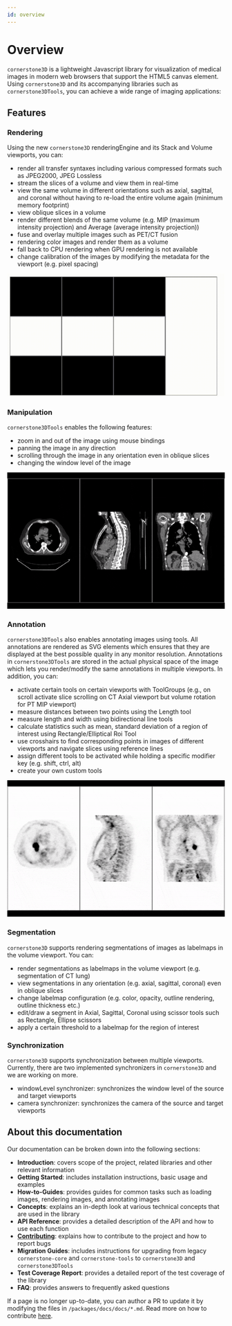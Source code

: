 ```yaml
---
id: overview
---
```


# Overview


`cornerstone3D` is a lightweight Javascript library for visualization of medical images in modern web browsers that support the HTML5 canvas element.
Using `cornerstone3D` and its accompanying libraries such as `cornerstone3DTools`, you can achieve a wide range of imaging applications:

## Features

### Rendering
Using the new `cornerstone3D` renderingEngine and its Stack and Volume viewports, you can:

- render all transfer syntaxes including various compressed formats such as JPEG2000, JPEG Lossless
- stream the slices of a volume and view them in real-time
- view the same volume in different orientations such as axial, sagittal, and coronal without having to re-load the entire volume again (minimum memory footprint)
- view oblique slices in a volume
- render different blends of the same volume (e.g. MIP (maximum intensity projection) and Average (average intensity projection))
- fuse and overlay multiple images such as PET/CT fusion
- rendering color images and render them as a volume
- fall back to CPU rendering when GPU rendering is not available
- change calibration of the images by modifying the metadata for the viewport (e.g. pixel spacing)

![](../assets/overview-rendering.gif)

### Manipulation
`cornerstone3DTools` enables the following features:

- zoom in and out of the image using mouse bindings
- panning the image in any direction
- scrolling through the image in any orientation even in oblique slices
- changing the window level of the image

![](../assets/overview-manipulation.gif)

### Annotation
`cornerstone3DTools` also enables annotating images using tools. All annotations are
rendered as SVG elements which ensures that they are displayed at the best possible quality
in any monitor resolution. Annotations in `cornerstone3DTools` are stored
in the actual physical space of the image which lets you render/modify the same annotations in multiple viewports.
In addition, you can:

- activate certain tools on certain viewports with ToolGroups (e.g., on scroll activate slice scrolling on CT Axial viewport but volume rotation for PT MIP viewport)
- measure distances between two points using the Length tool
- measure length and width using bidirectional line tools
- calculate statistics such as mean, standard deviation of a region of interest using Rectangle/Elliptical Roi Tool
- use crosshairs to find corresponding points in images of different viewports and navigate slices using reference lines
- assign different tools to be activated while holding a specific modifier key (e.g. shift, ctrl, alt)
- create your own custom tools

![](../assets/overview-annotation.gif)

### Segmentation
`cornerstone3D` supports rendering segmentations of images as labelmaps in the volume viewport.
You can:

- render segmentations as labelmaps in the volume viewport (e.g. segmentation of CT lung)
- view segmentations in any orientation (e.g. axial, sagittal, coronal) even in oblique slices
- change labelmap configuration (e.g. color, opacity, outline rendering, outline thickness etc.)
- edit/draw a segment in Axial, Sagittal, Coronal using scissor tools such as Rectangle, Ellipse scissors
- apply a certain threshold to a labelmap for the region of interest


### Synchronization
`cornerstone3D` supports synchronization between multiple viewports. Currently, there
are two implemented synchronizers in `cornerstone3D` and we are working on more.

- windowLevel synchronizer: synchronizes the window level of the source and target viewports
- camera synchronizer: synchronizes the camera of the source and target viewports


## About this documentation

Our documentation can be broken down into the following sections:

- **Introduction**: covers scope of the project, related libraries and other relevant information
- **Getting Started**: includes installation instructions, basic usage and examples
- **How-to-Guides**: provides guides for common tasks such as loading images, rendering images, and annotating images
- **Concepts**: explains an in-depth look at various technical concepts that are used in the library
- **API Reference**: provides a detailed description of the API and how to use each function
- [**Contributing**](../contribute/): explains how to contribute to the project and how to report bugs
- **Migration Guides**: includes instructions for upgrading from legacy `cornerstone-core` and `cornerstone-tools` to `cornerstone3D` and `cornerstone3DTools`
- **Test Coverage Report**: provides a detailed report of the test coverage of the library
- **FAQ**: provides answers to frequently asked questions




If a page is no longer up-to-date, you can author a PR to update it by modifying
the files in `/packages/docs/docs/*.md`. Read more on how to contribute [here](../contribute/pull-request.md).
